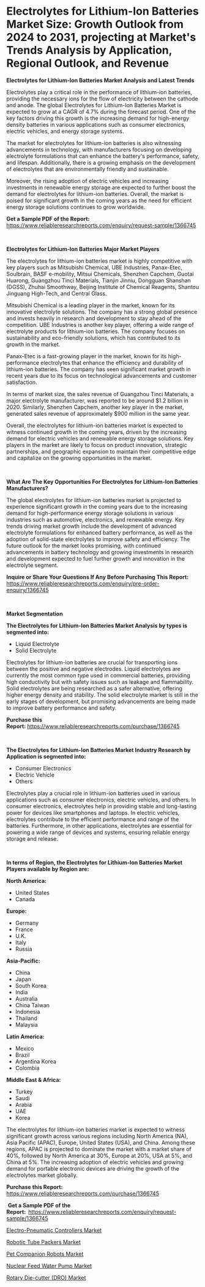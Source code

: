 <p><h1>Electrolytes for Lithium-Ion Batteries Market Size: Growth Outlook from 2024 to 2031, projecting at Market's Trends Analysis by Application, Regional Outlook, and Revenue</h1></p><p><strong>Electrolytes for Lithium-Ion Batteries Market Analysis and Latest Trends</strong></p>
<p><p>Electrolytes play a critical role in the performance of lithium-ion batteries, providing the necessary ions for the flow of electricity between the cathode and anode. The global Electrolytes for Lithium-Ion Batteries Market is expected to grow at a CAGR of 4.7% during the forecast period. One of the key factors driving this growth is the increasing demand for high-energy density batteries in various applications such as consumer electronics, electric vehicles, and energy storage systems.</p><p>The market for electrolytes for lithium-ion batteries is also witnessing advancements in technology, with manufacturers focusing on developing electrolyte formulations that can enhance the battery's performance, safety, and lifespan. Additionally, there is a growing emphasis on the development of electrolytes that are environmentally friendly and sustainable.</p><p>Moreover, the rising adoption of electric vehicles and increasing investments in renewable energy storage are expected to further boost the demand for electrolytes for lithium-ion batteries. Overall, the market is poised for significant growth in the coming years as the need for efficient energy storage solutions continues to grow worldwide.</p></p>
<p><strong>Get a Sample PDF of the Report:&nbsp;</strong> <a href="https://www.reliableresearchreports.com/enquiry/request-sample/1366745">https://www.reliableresearchreports.com/enquiry/request-sample/1366745</a></p>
<p>&nbsp;</p>
<p><strong>Electrolytes for Lithium-Ion Batteries Major Market Players</strong></p>
<p><p>The electrolytes for lithium-ion batteries market is highly competitive with key players such as Mitsubishi Chemical, UBE Industries, Panax-Etec, Soulbrain, BASF e-mobility, Mitsui Chemicals, Shenzhen Capchem, Guotai Huarong, Guangzhou Tinci Materials, Tianjin Jinniu, Dongguan Shanshan (DGSS), Zhuhai Smoothway, Beijing Institute of Chemical Reagents, Shantou Jinguang High-Tech, and Central Glass.</p><p>Mitsubishi Chemical is a leading player in the market, known for its innovative electrolyte solutions. The company has a strong global presence and invests heavily in research and development to stay ahead of the competition. UBE Industries is another key player, offering a wide range of electrolyte products for lithium-ion batteries. The company focuses on sustainability and eco-friendly solutions, which has contributed to its growth in the market.</p><p>Panax-Etec is a fast-growing player in the market, known for its high-performance electrolytes that enhance the efficiency and durability of lithium-ion batteries. The company has seen significant market growth in recent years due to its focus on technological advancements and customer satisfaction.</p><p>In terms of market size, the sales revenue of Guangzhou Tinci Materials, a major electrolyte manufacturer, was reported to be around $1.2 billion in 2020. Similarly, Shenzhen Capchem, another key player in the market, generated sales revenue of approximately $900 million in the same year.</p><p>Overall, the electrolytes for lithium-ion batteries market is expected to witness continued growth in the coming years, driven by the increasing demand for electric vehicles and renewable energy storage solutions. Key players in the market are likely to focus on product innovation, strategic partnerships, and geographic expansion to maintain their competitive edge and capitalize on the growing opportunities in the market.</p></p>
<p>&nbsp;</p>
<p><strong>What Are The Key Opportunities For Electrolytes for Lithium-Ion Batteries Manufacturers?</strong></p>
<p><p>The global electrolytes for lithium-ion batteries market is projected to experience significant growth in the coming years due to the increasing demand for high-performance energy storage solutions in various industries such as automotive, electronics, and renewable energy. Key trends driving market growth include the development of advanced electrolyte formulations for enhanced battery performance, as well as the adoption of solid-state electrolytes to improve safety and efficiency. The future outlook for the market looks promising, with continued advancements in battery technology and growing investments in research and development expected to fuel further growth and innovation in the electrolyte segment.</p></p>
<p><strong>Inquire or Share Your Questions If Any Before Purchasing This Report:</strong> <a href="https://www.reliableresearchreports.com/enquiry/pre-order-enquiry/1366745">https://www.reliableresearchreports.com/enquiry/pre-order-enquiry/1366745</a></p>
<p>&nbsp;</p>
<p><strong>Market Segmentation</strong></p>
<p><strong>The Electrolytes for Lithium-Ion Batteries Market Analysis by types is segmented into:</strong></p>
<p><ul><li>Liquid Electrolyte</li><li>Solid Electrolyte</li></ul></p>
<p><p>Electrolytes for lithium-ion batteries are crucial for transporting ions between the positive and negative electrodes. Liquid electrolytes are currently the most common type used in commercial batteries, providing high conductivity but with safety issues such as leakage and flammability. Solid electrolytes are being researched as a safer alternative, offering higher energy density and stability. The solid electrolyte market is still in the early stages of development, but promising advancements are being made to improve battery performance and safety.</p></p>
<p><strong>Purchase this Report:&nbsp;</strong><a href="https://www.reliableresearchreports.com/purchase/1366745">https://www.reliableresearchreports.com/purchase/1366745</a></p>
<p>&nbsp;</p>
<p><strong>The Electrolytes for Lithium-Ion Batteries Market Industry Research by Application is segmented into:</strong></p>
<p><ul><li>Consumer Electronics</li><li>Electric Vehicle</li><li>Others</li></ul></p>
<p><p>Electrolytes play a crucial role in lithium-ion batteries used in various applications such as consumer electronics, electric vehicles, and others. In consumer electronics, electrolytes help in providing stable and long-lasting power for devices like smartphones and laptops. In electric vehicles, electrolytes contribute to the efficient performance and range of the batteries. Furthermore, in other applications, electrolytes are essential for powering a wide range of devices and systems, ensuring reliable energy storage and release.</p></p>
<p>&nbsp;</p>
<p><strong>In terms of Region, the Electrolytes for Lithium-Ion Batteries Market Players available by Region are:</strong></p>
<p>
    <p> <strong> North America: </strong>
        <ul>
            <li>United States</li>
            <li>Canada</li>
        </ul>
        </p> 
    <p> <strong> Europe: </strong>
        <ul>
            <li>Germany</li>
            <li>France</li>
            <li>U.K.</li>
            <li>Italy</li>
            <li>Russia</li>
        </ul>
        </p> 
    <p> <strong> Asia-Pacific: </strong>
        <ul>
            <li>China</li>
            <li>Japan</li>
            <li>South Korea</li>
            <li>India</li>
            <li>Australia</li>
            <li>China Taiwan</li>
            <li>Indonesia</li>
            <li>Thailand</li>
            <li>Malaysia</li>
        </ul>
        </p> 
    <p> <strong> Latin America: </strong>
        <ul>
            <li>Mexico</li>
            <li>Brazil</li>
            <li>Argentina Korea</li>
            <li>Colombia</li>
        </ul>
        </p> 
    <p> <strong> Middle East & Africa: </strong>
        <ul>
            <li>Turkey</li>
            <li>Saudi</li>
            <li>Arabia</li>
            <li>UAE</li>
            <li>Korea</li>
        </ul>
    </p>
    </p>
<p><p>The electrolytes for lithium-ion batteries market is expected to witness significant growth across various regions including North America (NA), Asia Pacific (APAC), Europe, United States (USA), and China. Among these regions, APAC is projected to dominate the market with a market share of 40%, followed by North America at 30%, Europe at 20%, USA at 5%, and China at 5%. The increasing adoption of electric vehicles and growing demand for portable electronic devices are driving the growth of the electrolytes market globally.</p></p>
<p><strong>Purchase this Report: </strong><a href="https://www.reliableresearchreports.com/purchase/1366745">https://www.reliableresearchreports.com/purchase/1366745</a></p>
<p>&nbsp;<strong>Get a Sample PDF of the Report:&nbsp;&nbsp;</strong><a href="https://www.reliableresearchreports.com/enquiry/request-sample/1366745">https://www.reliableresearchreports.com/enquiry/request-sample/1366745</a></p>
<p><strong></strong></p>
<p><p><a href="https://medium.com/@hollietowne534/electro-pneumatic-controllers-market-size-cagr-trends-2024-2030-eeb4483ebbe7">Electro-Pneumatic Controllers Market</a></p><p><a href="https://medium.com/@oralhayes565/robotic-tube-packers-market-size-cagr-trends-2024-2030-b18daf20691e">Robotic Tube Packers Market</a></p><p><a href="https://medium.com/@anthonyrichards766/pet-companion-robots-market-analysis-and-sze-forecasted-for-period-from-2024-to-2031-3563f7a9ea27">Pet Companion Robots Market</a></p><p><a href="https://medium.com/@anthonyrichards766/nuclear-feed-water-pump-market-trends-and-market-analysis-forecasted-for-period-2024-2031-a20e2593fee9">Nuclear Feed Water Pump Market</a></p><p><a href="https://medium.com/@oralhayes565/rotary-die-cutter-dro-market-insights-into-market-cagr-market-trends-and-growth-strategies-58d3cbd6f37b">Rotary Die-cutter (DRO) Market</a></p></p>